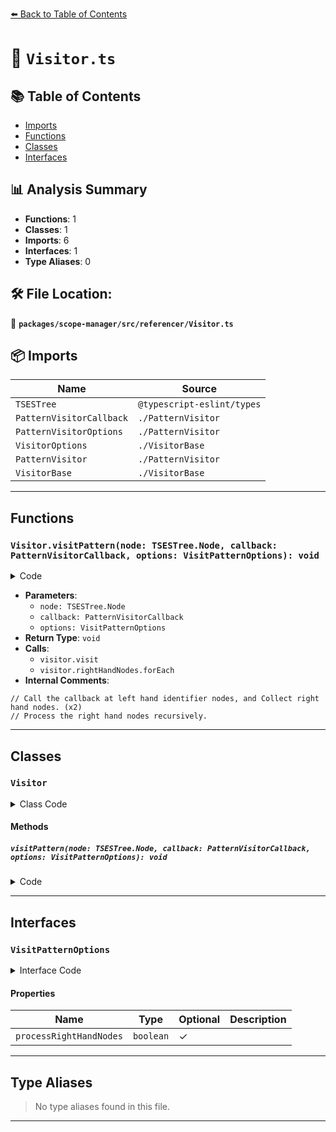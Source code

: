 [⬅️ Back to Table of Contents](../../../../index.md)

# 📄 `Visitor.ts`

## 📚 Table of Contents

- [Imports](#imports)
- [Functions](#functions)
- [Classes](#classes)
- [Interfaces](#interfaces)

## 📊 Analysis Summary

- **Functions**: 1
- **Classes**: 1
- **Imports**: 6
- **Interfaces**: 1
- **Type Aliases**: 0

## 🛠️ File Location:
📂 **`packages/scope-manager/src/referencer/Visitor.ts`**

## 📦 Imports

| Name | Source |
|------|--------|
| `TSESTree` | `@typescript-eslint/types` |
| `PatternVisitorCallback` | `./PatternVisitor` |
| `PatternVisitorOptions` | `./PatternVisitor` |
| `VisitorOptions` | `./VisitorBase` |
| `PatternVisitor` | `./PatternVisitor` |
| `VisitorBase` | `./VisitorBase` |


---

## Functions

### `Visitor.visitPattern(node: TSESTree.Node, callback: PatternVisitorCallback, options: VisitPatternOptions): void`

<details><summary>Code</summary>

```ts
protected visitPattern(
    node: TSESTree.Node,
    callback: PatternVisitorCallback,
    options: VisitPatternOptions = { processRightHandNodes: false },
  ): void {
    // Call the callback at left hand identifier nodes, and Collect right hand nodes.
    const visitor = new PatternVisitor(this.#options, node, callback);

    visitor.visit(node);

    // Process the right hand nodes recursively.
    if (options.processRightHandNodes) {
      visitor.rightHandNodes.forEach(this.visit, this);
    }
  }
```
</details>

- **Parameters**:
  - `node: TSESTree.Node`
  - `callback: PatternVisitorCallback`
  - `options: VisitPatternOptions`
- **Return Type**: `void`
- **Calls**:
  - `visitor.visit`
  - `visitor.rightHandNodes.forEach`
- **Internal Comments**:
```
// Call the callback at left hand identifier nodes, and Collect right hand nodes. (x2)
// Process the right hand nodes recursively.
```


---

## Classes

### `Visitor`

<details><summary>Class Code</summary>

```ts
export class Visitor extends VisitorBase {
  readonly #options: VisitorOptions;
  constructor(optionsOrVisitor: Visitor | VisitorOptions) {
    super(
      optionsOrVisitor instanceof Visitor
        ? optionsOrVisitor.#options
        : optionsOrVisitor,
    );

    this.#options =
      optionsOrVisitor instanceof Visitor
        ? optionsOrVisitor.#options
        : optionsOrVisitor;
  }

  protected visitPattern(
    node: TSESTree.Node,
    callback: PatternVisitorCallback,
    options: VisitPatternOptions = { processRightHandNodes: false },
  ): void {
    // Call the callback at left hand identifier nodes, and Collect right hand nodes.
    const visitor = new PatternVisitor(this.#options, node, callback);

    visitor.visit(node);

    // Process the right hand nodes recursively.
    if (options.processRightHandNodes) {
      visitor.rightHandNodes.forEach(this.visit, this);
    }
  }
}
```
</details>

#### Methods

##### `visitPattern(node: TSESTree.Node, callback: PatternVisitorCallback, options: VisitPatternOptions): void`

<details><summary>Code</summary>

```ts
protected visitPattern(
    node: TSESTree.Node,
    callback: PatternVisitorCallback,
    options: VisitPatternOptions = { processRightHandNodes: false },
  ): void {
    // Call the callback at left hand identifier nodes, and Collect right hand nodes.
    const visitor = new PatternVisitor(this.#options, node, callback);

    visitor.visit(node);

    // Process the right hand nodes recursively.
    if (options.processRightHandNodes) {
      visitor.rightHandNodes.forEach(this.visit, this);
    }
  }
```
</details>


---

## Interfaces

### `VisitPatternOptions`

<details><summary>Interface Code</summary>

```ts
interface VisitPatternOptions extends PatternVisitorOptions {
  processRightHandNodes?: boolean;
}
```
</details>

#### Properties

| Name | Type | Optional | Description |
|------|------|----------|-------------|
| `processRightHandNodes` | `boolean` | ✓ |  |


---

## Type Aliases

> No type aliases found in this file.


---